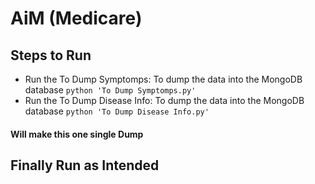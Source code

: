 # AiM (Medicare)
## Steps to Run
- Run the To Dump Symptomps: To dump the data into the MongoDB database
`python 'To Dump Symptomps.py'`
- Run the To Dump Disease Info: To dump the data into the MongoDB database
`python 'To Dump Disease Info.py'`

#### Will make this one single Dump
## Finally Run as Intended
